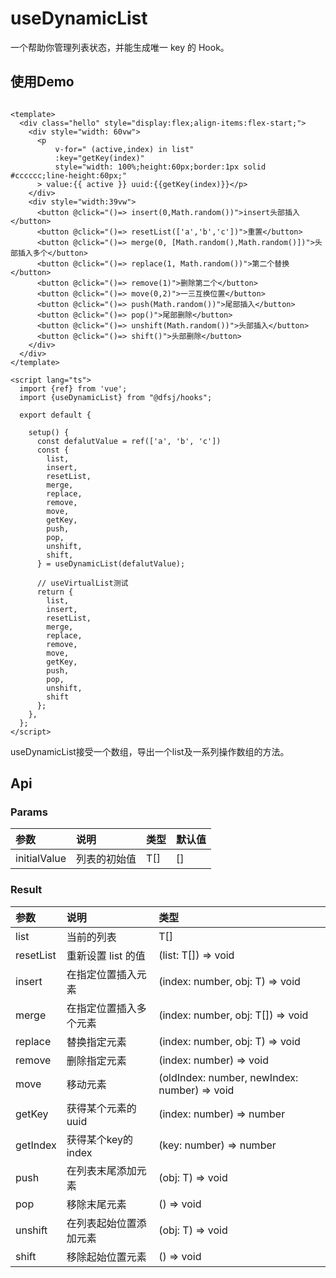 # useDynamicList

一个帮助你管理列表状态，并能生成唯一 key 的 Hook。

## 使用Demo

```vue

<template>
  <div class="hello" style="display:flex;align-items:flex-start;">
    <div style="width: 60vw">
      <p
          v-for=" (active,index) in list"
          :key="getKey(index)"
          style="width: 100%;height:60px;border:1px solid #cccccc;line-height:60px;"
      > value:{{ active }} uuid:{{getKey(index)}}</p>
    </div>
    <div style="width:39vw">
      <button @click="()=> insert(0,Math.random())">insert头部插入</button>
      <button @click="()=> resetList(['a','b','c'])">重置</button>
      <button @click="()=> merge(0, [Math.random(),Math.random()])">头部插入多个</button>
      <button @click="()=> replace(1, Math.random())">第二个替换</button>
      <button @click="()=> remove(1)">删除第二个</button>
      <button @click="()=> move(0,2)">一三互换位置</button>
      <button @click="()=> push(Math.random())">尾部插入</button>
      <button @click="()=> pop()">尾部删除</button>
      <button @click="()=> unshift(Math.random())">头部插入</button>
      <button @click="()=> shift()">头部删除</button>
    </div>
  </div>
</template>

<script lang="ts">
  import {ref} from 'vue';
  import {useDynamicList} from "@dfsj/hooks";

  export default {

    setup() {
      const defalutValue = ref(['a', 'b', 'c'])
      const {
        list,
        insert,
        resetList,
        merge,
        replace,
        remove,
        move,
        getKey,
        push,
        pop,
        unshift,
        shift,
      } = useDynamicList(defalutValue);

      // useVirtualList测试
      return {
        list,
        insert,
        resetList,
        merge,
        replace,
        remove,
        move,
        getKey,
        push,
        pop,
        unshift,
        shift
      };
    },
  };
</script>
```

useDynamicList接受一个数组，导出一个list及一系列操作数组的方法。

## Api

### Params

| 参数           | 说明       | 类型   | 默认值 |
|:-------------|:---------|:-----|:----|
| initialValue | 列表的初始值		 | T[]	 | []  |

### Result

| 参数        | 说明              | 类型                                             |
|:----------|:----------------|:-----------------------------------------------|
| list      | 当前的列表	          | T[]                                            |
| resetList | 重新设置 list 的值		  | (list: T[]) => void                            |
| insert    | 在指定位置插入元素	      | (index: number, obj: T) => void	               |
| merge     | 在指定位置插入多个元素     | (index: number, obj: T[]) => void	             |
| replace   | 替换指定元素          | (index: number, obj: T) => void	               |
| remove    | 删除指定元素	         | (index: number) => void	                       |
| move      | 移动元素	           | (oldIndex: number, newIndex: number) => void		 |
| getKey    | 获得某个元素的 uuid    | (index: number) => number                      |
| getIndex  | 获得某个key的 index	 | (key: number) => number	                       |
| push      | 在列表末尾添加元素       | (obj: T) => void	                              |
| pop       | 移除末尾元素          | () => void	                                    |
| unshift   | 在列表起始位置添加元素     | (obj: T) => void	                              |
| shift     | 移除起始位置元素        | () => void	                                    |

